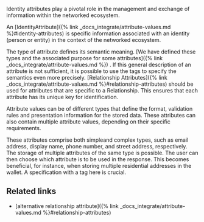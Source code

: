 Identity attributes play a pivotal role in the management and exchange of information within the networked ecosystem.

An [IdentityAttribute]({% link _docs_integrate/attribute-values.md %}#identity-attributes) is specific information associated with an identity (person or entity) in the context of the networked ecosystem.

The type of attribute defines its semantic meaning. [We have defined these types and the associated purpose for some attributes]({% link _docs_integrate/attribute-values.md %}) . If this general description of an attribute is not sufficient, it is possible to use the tags to specify the semantics even more precisely. [Relationship Attributes]({% link _docs_integrate/attribute-values.md %}#relationship-attributes) should be used for attributes that are specific to a Relationship. This ensures that each attribute has its unique key for identification.

Attribute values can be of different types that define the format, validation rules and presentation information for the stored data.
These attributes can also contain multiple attribute values, depending on their specific requirements.

These attributes comprise both simple<!-- TODO link: (% _docs_integrate/create-own-identityattribute.md %#Example 1: Create an own simple IdentityAttribute) -->and complex types<!-- TODO link: (% _docs_integrate/create-own-identityattribute.md %#Example 2: Create an own complex IdentityAttribute) -->, such as email address, display name, phone number, and street address, respectively.
The storage of multiple attributes of the same type is possible. The user can then choose which attribute is to be used in the response. This becomes beneficial, for instance, when storing multiple residential addresses in the wallet. A specification with a tag here is crucial.

## Related links

<!-- - [for more information about creating an IdentityAttribute](% link _docs_integrate/create-own-identityattribute.md %) -->

- [alternative relationship attribute]({% link _docs_integrate/attribute-values.md %}#relationship-attributes)
